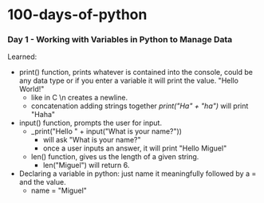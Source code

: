 # 100-days-of-python

### Day 1 - Working with Variables in Python to Manage Data

Learned: 
- print() function, prints whatever is contained into the console, could be any data type or if you enter a variable it will print the value. "Hello World!" 
  - like in C \n creates a newline.
  - concatenation adding strings together _print("Ha" + "ha")_ will print "Haha"
- input() function, prompts the user for input.
  - _print("Hello " + input("What is your name?"))
    - will ask "What is your name?"
    - once a user inputs an answer, it will print "Hello Miguel"
  - len() function, gives us the length of a given string.
    - len("Miguel") will return 6.
- Declaring a variable in python: just name it meaningfully followed by a = and the value.
  - name = "Miguel"
